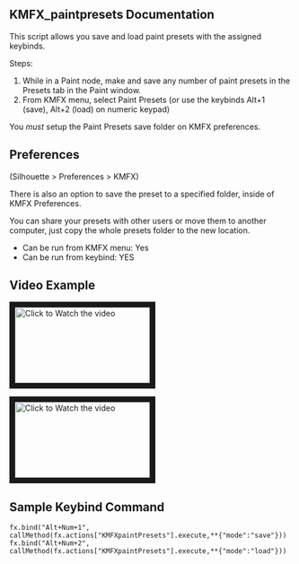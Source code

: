 ## KMFX_paintpresets Documentation

This script allows you save and load paint presets with the assigned keybinds.

Steps:
1. While in a Paint node, make and save any number of paint presets in the Presets tab in the Paint window.
2. From KMFX menu, select Paint Presets (or use the keybinds Alt+1 (save), Alt+2 (load) on numeric keypad)

You *must* setup the Paint Presets save folder on KMFX preferences.


## Preferences

(Silhouette > Preferences > KMFX)

There is also an option to save the preset to a specified folder, inside of KMFX Preferences.

You can share your presets with other users or move them to another computer, just copy the whole presets folder to the new location.

- Can be run from KMFX menu: Yes
- Can be run from keybind: YES


## Video Example

<a href="http://www.youtube.com/watch?feature=player_embedded&v=9xNt4gf3qeo" target="_blank"><img src="http://img.youtube.com/vi/9xNt4gf3qeo/mqdefault.jpg"
alt="Click to Watch the video" width="240" height="135" border="10" /></a>

<a href="http://www.youtube.com/watch?feature=player_embedded&v=LcLVUW5JeC4" target="_blank"><img src="http://img.youtube.com/vi/LcLVUW5JeC4/mqdefault.jpg"
alt="Click to Watch the video" width="240" height="135" border="10" /></a>


## Sample Keybind Command
```
fx.bind("Alt+Num+1", callMethod(fx.actions["KMFXpaintPresets"].execute,**{"mode":"save"}))
fx.bind("Alt+Num+2", callMethod(fx.actions["KMFXpaintPresets"].execute,**{"mode":"load"}))
```

